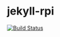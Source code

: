 # jekyll-rpi

[![Build Status](http://jenkins.dev.codexatomos.org/buildStatus/icon?job=docker-rpi/Jekyll-rpi/jekyll-rpi)](http://jenkins.dev.codexatomos.org/job/docker-rpi/Jekyll-rpi/jekyll-rpi)
